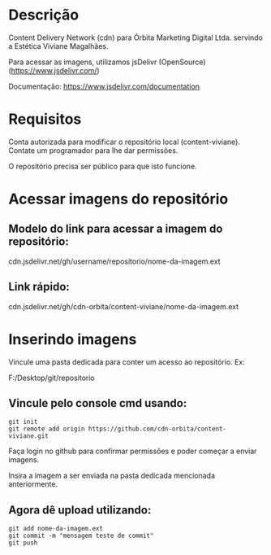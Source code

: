 # Descrição
Content Delivery Network (cdn) para Órbita Marketing Digital Ltda. servindo a Estética Viviane Magalhães.

Para acessar as imagens, utilizamos jsDelivr (OpenSource) (https://www.jsdelivr.com/)

Documentação: https://www.jsdelivr.com/documentation

# Requisitos
Conta autorizada para modificar o repositório local (content-viviane). Contate um programador para lhe dar permissões.

O repositório precisa ser público para que isto funcione.

# Acessar imagens do repositório
## Modelo do link para acessar a imagem do repositório:

cdn.jsdelivr.net/gh/username/repositorio/nome-da-imagem.ext

## Link rápido:

cdn.jsdelivr.net/gh/cdn-orbita/content-viviane/nome-da-imagem.ext

# Inserindo imagens
Vincule uma pasta dedicada para conter um acesso ao repositório. Ex:

F:/Desktop/git/repositorio

## Vincule pelo console cmd usando:
```
git init
git remote add origin https://github.com/cdn-orbita/content-viviane.git
```

Faça login no github para confirmar permissões e poder começar a enviar imagens.

Insira a imagem a ser enviada na pasta dedicada mencionada anteriormente.

## Agora dê upload utilizando:
```
git add nome-da-imagem.ext
git commit -m "mensagem teste de commit"
git push
```
